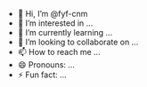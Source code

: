 - 👋 Hi, I’m @fyf-cnm
- 👀 I’m interested in ...
- 🌱 I’m currently learning ...
- 💞️ I’m looking to collaborate on ...
- 📫 How to reach me ...
- 😄 Pronouns: ...
- ⚡ Fun fact: ...

<!---
fyf-cnm/fyf-cnm is a ✨ special ✨ repository because its `README.md` (this file) appears on your GitHub profile.
You can click the Preview link to take a look at your changes.
--->
